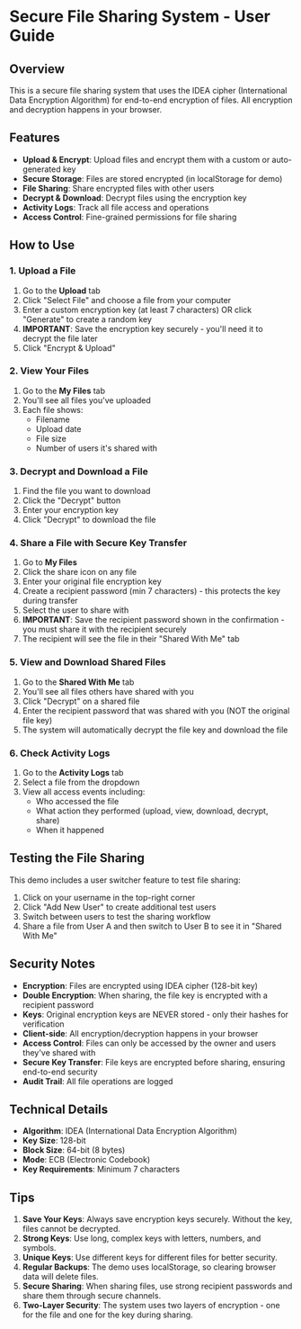 # Secure File Sharing System - User Guide

## Overview
This is a secure file sharing system that uses the IDEA cipher (International Data Encryption Algorithm) for end-to-end encryption of files. All encryption and decryption happens in your browser.

## Features
- **Upload & Encrypt**: Upload files and encrypt them with a custom or auto-generated key
- **Secure Storage**: Files are stored encrypted (in localStorage for demo)
- **File Sharing**: Share encrypted files with other users
- **Decrypt & Download**: Decrypt files using the encryption key
- **Activity Logs**: Track all file access and operations
- **Access Control**: Fine-grained permissions for file sharing

## How to Use

### 1. Upload a File
1. Go to the **Upload** tab
2. Click "Select File" and choose a file from your computer
3. Enter a custom encryption key (at least 7 characters) OR click "Generate" to create a random key
4. **IMPORTANT**: Save the encryption key securely - you'll need it to decrypt the file later
5. Click "Encrypt & Upload"

### 2. View Your Files
1. Go to the **My Files** tab
2. You'll see all files you've uploaded
3. Each file shows:
   - Filename
   - Upload date
   - File size
   - Number of users it's shared with

### 3. Decrypt and Download a File
1. Find the file you want to download
2. Click the "Decrypt" button
3. Enter your encryption key
4. Click "Decrypt" to download the file

### 4. Share a File with Secure Key Transfer
1. Go to **My Files**
2. Click the share icon on any file
3. Enter your original file encryption key
4. Create a recipient password (min 7 characters) - this protects the key during transfer
5. Select the user to share with
6. **IMPORTANT**: Save the recipient password shown in the confirmation - you must share it with the recipient securely
7. The recipient will see the file in their "Shared With Me" tab

### 5. View and Download Shared Files
1. Go to the **Shared With Me** tab
2. You'll see all files others have shared with you
3. Click "Decrypt" on a shared file
4. Enter the recipient password that was shared with you (NOT the original file key)
5. The system will automatically decrypt the file key and download the file

### 6. Check Activity Logs
1. Go to the **Activity Logs** tab
2. Select a file from the dropdown
3. View all access events including:
   - Who accessed the file
   - What action they performed (upload, view, download, decrypt, share)
   - When it happened

## Testing the File Sharing

This demo includes a user switcher feature to test file sharing:

1. Click on your username in the top-right corner
2. Click "Add New User" to create additional test users
3. Switch between users to test the sharing workflow
4. Share a file from User A and then switch to User B to see it in "Shared With Me"

## Security Notes

- **Encryption**: Files are encrypted using IDEA cipher (128-bit key)
- **Double Encryption**: When sharing, the file key is encrypted with a recipient password
- **Keys**: Original encryption keys are NEVER stored - only their hashes for verification
- **Client-side**: All encryption/decryption happens in your browser
- **Access Control**: Files can only be accessed by the owner and users they've shared with
- **Secure Key Transfer**: File keys are encrypted before sharing, ensuring end-to-end security
- **Audit Trail**: All file operations are logged

## Technical Details

- **Algorithm**: IDEA (International Data Encryption Algorithm)
- **Key Size**: 128-bit
- **Block Size**: 64-bit (8 bytes)
- **Mode**: ECB (Electronic Codebook)
- **Key Requirements**: Minimum 7 characters

## Tips

1. **Save Your Keys**: Always save encryption keys securely. Without the key, files cannot be decrypted.
2. **Strong Keys**: Use long, complex keys with letters, numbers, and symbols.
3. **Unique Keys**: Use different keys for different files for better security.
4. **Regular Backups**: The demo uses localStorage, so clearing browser data will delete files.
5. **Secure Sharing**: When sharing files, use strong recipient passwords and share them through secure channels.
6. **Two-Layer Security**: The system uses two layers of encryption - one for the file and one for the key during sharing.
